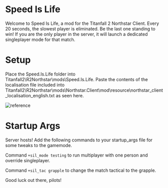 # Speed Is Life
Welcome to Speed Is Life, a mod for the Titanfall 2 Northstar Client. Every 20 seconds, the slowest player is eliminated. Be the last one standing to win! If you are the only player in the server,  it will launch a dedicated singleplayer mode for that match.

# Setup
Place the Speed.Is.Life folder into Titanfall2\R2Northstar\mods\Speed.Is.Life. Paste the contents of the localisation file included into Titanfall2\R2Northstar\mods\Northstar.Client\mod\resource\northstar_client_localisation_english.txt as seen here.

![reference](https://user-images.githubusercontent.com/73127554/147939780-098aaed5-f98b-452d-8563-95e587f06127.png)

# Startup Args
Server hosts! Add the following commands to your startup_args file for some tweaks to the gamemode.

Command `+sil_mode testing` to run multiplayer with one person and override singleplayer.

Command `+sil_tac grapple` to change the match tactical to the grapple. 


Good luck out there, pilots!
